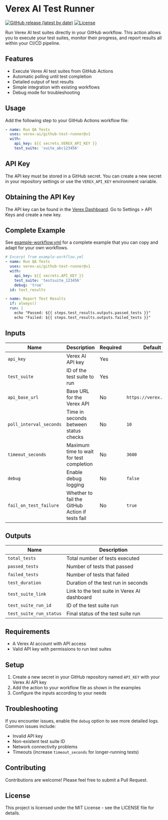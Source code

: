 # Verex AI Test Runner

[![GitHub release (latest by date)](https://img.shields.io/github/v/release/verex-ai/github-test-runner)](https://github.com/verex-ai/github-test-runner/releases)
[![License](https://img.shields.io/github/license/verex-ai/github-test-runner)](https://github.com/verex-ai/github-test-runner/blob/main/LICENSE)

Run Verex AI test suites directly in your GitHub workflow. This action allows you to execute your test suites, monitor their progress, and report results all within your CI/CD pipeline.

## Features

- Execute Verex AI test suites from GitHub Actions
- Automatic polling until test completion
- Detailed output of test results
- Simple integration with existing workflows
- Debug mode for troubleshooting

## Usage

Add the following step to your GitHub Actions workflow file:

```yaml
- name: Run QA Tests
  uses: verex-ai/github-test-runner@v1
  with:
    api_key: ${{ secrets.VEREX_API_KEY }}
    test_suite: 'suite_abc123456'
```

## API Key

The API key must be stored in a GitHub secret. You can create a new secret in your repository settings or use the `VEREX_API_KEY` environment variable.

## Obtaining the API Key

The API key can be found in the [Verex Dashboard](https://verex.ai/app).
Go to Settings > API Keys and create a new key.

## Complete Example

See [example-workflow.yml](./example-workflow.yml) for a complete example that you can copy and adapt for your own workflows.

```yaml
# Excerpt from example-workflow.yml
- name: Run QA Tests
  uses: verex-ai/github-test-runner@v1
  with:
    api_key: ${{ secrets.API_KEY }}
    test_suite: 'testsuite_123456'
    debug: 'true'
  id: test_results

- name: Report Test Results
  if: always()
  run: |
    echo "Passed: ${{ steps.test_results.outputs.passed_tests }}"
    echo "Failed: ${{ steps.test_results.outputs.failed_tests }}"
```

## Inputs

| Name | Description | Required | Default |
|------|-------------|----------|---------|
| `api_key` | Verex AI API key | Yes | |
| `test_suite` | ID of the test suite to run | Yes | |
| `api_base_url` | Base URL for the Verex API | No | `https://verex.ai/api` |
| `poll_interval_seconds` | Time in seconds between status checks | No | `10` |
| `timeout_seconds` | Maximum time to wait for test completion | No | `3600` |
| `debug` | Enable debug logging | No | `false` |
| `fail_on_test_failure` | Whether to fail the GitHub Action if tests fail | No | `true` |

## Outputs

| Name | Description |
|------|-------------|
| `total_tests` | Total number of tests executed |
| `passed_tests` | Number of tests that passed |
| `failed_tests` | Number of tests that failed |
| `test_duration` | Duration of the test run in seconds |
| `test_suite_link` | Link to the test suite in Verex AI dashboard |
| `test_suite_run_id` | ID of the test suite run |
| `test_suite_run_status` | Final status of the test suite run |

## Requirements

- A Verex AI account with API access
- Valid API key with permissions to run test suites

## Setup

1. Create a new secret in your GitHub repository named `API_KEY` with your Verex AI API key
2. Add the action to your workflow file as shown in the examples
3. Configure the inputs according to your needs

## Troubleshooting

If you encounter issues, enable the `debug` option to see more detailed logs. Common issues include:

- Invalid API key
- Non-existent test suite ID
- Network connectivity problems
- Timeouts (increase `timeout_seconds` for longer-running tests)

## Contributing

Contributions are welcome! Please feel free to submit a Pull Request.

## License

This project is licensed under the MIT License - see the LICENSE file for details.